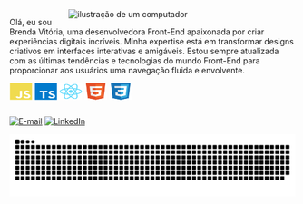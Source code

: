 <img src="https://raw.githubusercontent.com/MicaelliMedeiros/micaellimedeiros/master/image/computer-illustration.png" alt="ilustração de um computador" min-width="400px" max-width="400px" width="400px" align="right">

<p align="left"> 
  Olá, eu sou Brenda Vitória, uma desenvolvedora Front-End apaixonada por criar experiências digitais incríveis. Minha expertise está em transformar designs criativos em interfaces interativas e amigáveis. Estou sempre atualizada com as últimas tendências e tecnologias do mundo Front-End para proporcionar aos usuários uma navegação fluida e envolvente.
</p>

<p align="left">
  <div style="display: inline_block">
  <img align="center" alt="Brenda-Js" height="30" width="40" src="https://raw.githubusercontent.com/devicons/devicon/master/icons/javascript/javascript-plain.svg">
   <img align="center" alt="Brenda-Ts" height="30" width="40" src="https://raw.githubusercontent.com/devicons/devicon/master/icons/typescript/typescript-plain.svg">
  <img align="center" alt="Brenda-React" height="30" width="40" src="https://raw.githubusercontent.com/devicons/devicon/master/icons/react/react-original.svg">
  <img align="center" alt="Brenda-HTML" height="30" width="40" src="https://raw.githubusercontent.com/devicons/devicon/master/icons/html5/html5-original.svg">
  <img align="center" alt="Brenda-CSS" height="30" width="40" src="https://raw.githubusercontent.com/devicons/devicon/master/icons/css3/css3-original.svg">
</div>
</p>

##

[![E-mail](https://img.shields.io/badge/-Email-000?style=for-the-badge&logo=microsoft-outlook&logoColor=FF00F6&color:FFF)](mailto:brendavitoria0602@gmail.com)
[![LinkedIn](https://img.shields.io/badge/-LinkedIn-000?style=for-the-badge&logo=linkedin&logoColor=FF00F6&color:FFF)](https://www.linkedin.com/in/brendavit0ria)



<picture>
  <source media="(prefers-color-scheme: dark)" srcset="https://raw.githubusercontent.com/brendavit0ria/brendavit0ria/output/github-contribution-grid-snake-dark.svg">
  <source media="(prefers-color-scheme: light)" srcset="https://raw.githubusercontent.com/brendavit0ria/brendavit0ria/output/github-contribution-grid-snake.svg">
  <img alt="github contribution grid snake animation" src="https://raw.githubusercontent.com/brendavit0ria/brendavit0ria/output/github-contribution-grid-snake.svg">
</picture>
<br><br>
